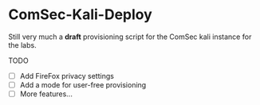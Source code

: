 # ComSec-Kali-Deploy

Still very much a **draft** provisioning script for the ComSec kali instance for the labs.

TODO

- [ ] Add FireFox privacy settings
- [ ] Add a mode for user-free provisioning
- [ ] More features...
